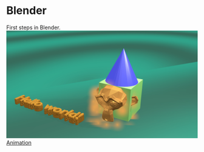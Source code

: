 # Blender
First steps in Blender.
![Test](https://raw.githubusercontent.com/SabineZilde/Blender/master/Test.jpg)
[Animation](https://youtu.be/h4b5WAGbDv4)
